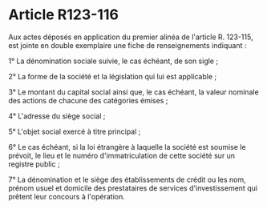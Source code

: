 # Article R123-116

Aux actes déposés en application du premier alinéa de l'article R. 123-115, est jointe en double exemplaire une fiche de renseignements indiquant :

1° La dénomination sociale suivie, le cas échéant, de son sigle ;

2° La forme de la société et la législation qui lui est applicable ;

3° Le montant du capital social ainsi que, le cas échéant, la valeur nominale des actions de chacune des catégories émises ;

4° L'adresse du siège social ;

5° L'objet social exercé à titre principal ;

6° Le cas échéant, si la loi étrangère à laquelle la société est soumise le prévoit, le lieu et le numéro d'immatriculation de cette société sur un registre public ;

7° La dénomination et le siège des établissements de crédit ou les nom, prénom usuel et domicile des prestataires de services d'investissement qui prêtent leur concours à l'opération.
